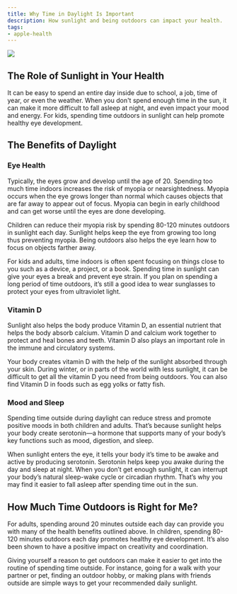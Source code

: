 ```yaml
---
title: Why Time in Daylight Is Important
description: How sunlight and being outdoors can impact your health.
tags:
- apple-health
---
```


![](/images/apple-health/Sunflower_Article_Illustration.jpg)

## The Role of Sunlight in Your Health

It can be easy to spend an entire day inside due to school, a job, time of year, or even the weather. When you don't spend enough time in the sun, it can make it more difficult to fall asleep at night, and even impact your mood and energy. For kids, spending time outdoors in sunlight can help promote healthy eye development.

## The Benefits of Daylight

### Eye Health

Typically, the eyes grow and develop until the age of 20. Spending too much time indoors increases the risk of myopia or nearsightedness. Myopia occurs when the eye grows longer than normal which causes objects that are far away to appear out of focus. Myopia can begin in early childhood and can get worse until the eyes are done developing. 

Children can reduce their myopia risk by spending 80-120 minutes outdoors in sunlight each day. Sunlight helps keep the eye from growing too long thus preventing myopia. Being outdoors also helps the eye learn how to focus on objects farther away.

For kids and adults, time indoors is often spent focusing on things close to you such as a device, a project, or a book. Spending time in sunlight can give your eyes a break and prevent eye strain. If you plan on spending a long period of time outdoors, it’s still a good idea to wear sunglasses to protect your eyes from ultraviolet light.

### Vitamin D

Sunlight also helps the body produce Vitamin D, an essential nutrient that helps the body absorb calcium. Vitamin D and calcium work together to protect and heal bones and teeth. Vitamin D also plays an important role in the immune and circulatory systems.

Your body creates vitamin D with the help of the sunlight absorbed through your skin. During winter, or in parts of the world with less sunlight, it can be difficult to get all the vitamin D you need from being outdoors. You can also find Vitamin D in foods such as egg yolks or fatty fish.

### Mood and Sleep

Spending time outside during daylight can reduce stress and promote positive moods in both children and adults. That’s because sunlight helps your body create serotonin—a hormone that supports many of your body’s key functions such as mood, digestion, and sleep.

When sunlight enters the eye, it tells your body it’s time to be awake and active by producing serotonin. Serotonin helps keep you awake during the day and sleep at night. When you don’t get enough sunlight, it can interrupt your body’s natural sleep-wake cycle or circadian rhythm. That’s why you may find it easier to fall asleep after spending time out in the sun.

## How Much Time Outdoors is Right for Me?

For adults, spending around 20 minutes outside each day can provide you with many of the health benefits outlined above. In children, spending 80-120 minutes outdoors each day promotes healthy eye development. It’s also been shown to have a positive impact on creativity and coordination.

Giving yourself a reason to get outdoors can make it easier to get into the routine of spending time outside. For instance, going for a walk with your partner or pet, finding an outdoor hobby, or making plans with friends outside are simple ways to get your recommended daily sunlight. 

